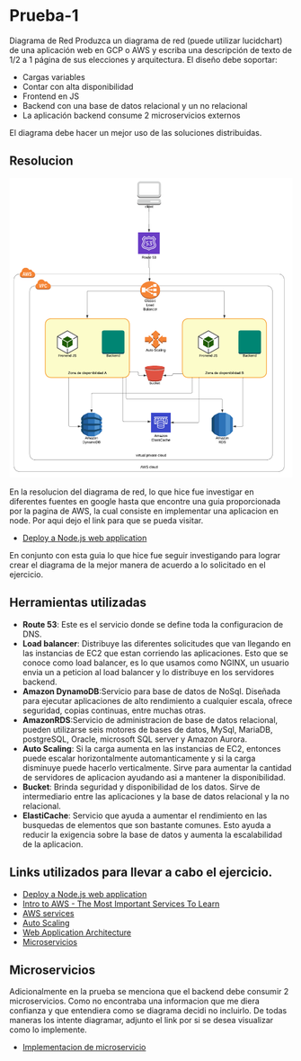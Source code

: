 # Prueba-1 
Diagrama de Red Produzca un diagrama de red (puede utilizar
lucidchart) de una aplicación web en GCP o AWS y escriba una descripción de
texto de 1/2 a 1 página de sus elecciones y arquitectura.
El diseño debe soportar:
- Cargas variables
- Contar con alta disponibilidad
- Frontend en JS
- Backend con una base de datos relacional y un no relacional
- La aplicación backend consume 2 microservicios externos

El diagrama debe hacer un mejor uso de las soluciones distribuidas.


## Resolucion 
![](/prueba-1/AWS-network-diagram.png)

En la resolucion del diagrama de red, lo que hice fue investigar en diferentes fuentes en google hasta que encontre una guia proporcionada por la pagina de AWS, la cual consiste en implementar una aplicacion en node. Por aqui dejo el link para que se pueda visitar.
- [Deploy a Node.js web application](https://aws.amazon.com/es/getting-started/hands-on/deploy-nodejs-web-app/)

En conjunto con esta guia lo que hice fue seguir investigando para lograr crear el diagrama de la mejor manera de acuerdo a lo solicitado en el ejercicio. 

## Herramientas utilizadas
- **Route 53**: Este es el servicio donde se define toda la configuracion de DNS. 
- **Load balancer**: Distribuye las diferentes solicitudes que van llegando en las instancias de EC2 que estan corriendo las aplicaciones. Esto que se conoce como load balancer, es lo que usamos como NGINX, un usuario envia un a peticion al load balancer y lo distribuye en los servidores backend.
- **Amazon DynamoDB**:Servicio para base de datos de NoSql. Diseñada para ejecutar aplicaciones de alto rendimiento a cualquier escala, ofrece seguridad, copias continuas, entre muchas otras.
- **AmazonRDS**:Servicio de administracion de base de datos relacional, pueden utilizarse seis motores de bases de datos, MySql, MariaDB, postgreSQL, Oracle, microsoft SQL server y Amazon Aurora. 
- **Auto Scaling**: Si la carga aumenta en las instancias de EC2, entonces puede escalar horizontalmente automanticamente y si la carga disminuye puede hacerlo verticalmente. Sirve para aumentar la cantidad de servidores de aplicacion ayudando asi a mantener la disponibilidad. 
- **Bucket**: Brinda seguridad y disponibilidad de los datos. Sirve de intermediario entre las aplicaciones y la base de datos relacional y la no relacional.
- **ElastiCache**: Servicio que ayuda a aumentar el rendimiento en las busquedas de elementos que son bastante comunes. Esto ayuda a reducir la exigencia sobre la base de datos y aumenta la escalabilidad de la aplicacion.

## Links utilizados para llevar a cabo el ejercicio.
- [Deploy a Node.js web application](https://aws.amazon.com/es/getting-started/hands-on/deploy-nodejs-web-app/)
- [Intro to AWS - The Most Important Services To Learn](https://www.youtube.com/watch?v=FDEpdNdFglI&t=1282s)
- [AWS services](https://www.youtube.com/watch?v=Z3SYDTMP3ME&t=1561s)
- [Auto Scaling](https://www.ilimit.com/blog/como-funciona-autoscaling/)
- [Web Application Architecture](https://medium.com/geekculture/web-application-architecture-800d3ecd8019)
- [Microservicios](https://aws.amazon.com/es/microservices/)

## Microservicios
Adicionalmente en la prueba se menciona que el backend debe consumir 2 microservicios. Como no encontraba una informacion que me diera confianza y que entendiera como se diagrama decidi no incluirlo. De todas maneras los intente diagramar, adjunto el link por si se desea visualizar como lo implemente. 
- [Implementacion de microservicio](https://lucid.app/lucidchart/0c5a3584-411d-4bf9-bddd-95a1d6f799c2/edit?viewport_loc=1748%2C12%2C3214%2C1646%2CeNbqbEM6f5NI&invitationId=inv_0ecc56c4-2440-4f18-8aa4-bea2a03d3c10)